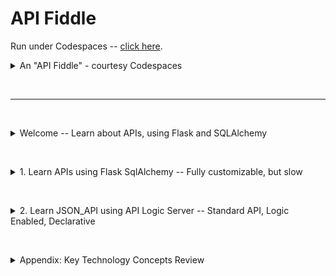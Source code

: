 # API Fiddle

Run under Codespaces -- [click here](https://github.com/codespaces/new?hide_repo_select=true&ref=main&repo=641207071).


<details markdown>

<br>

<summary>An "API Fiddle" - courtesy Codespaces</summary>

About this site:

* *What:*  **Learn about JSON:API, Flask, and SQLAlchemy**

* *Why:* a complement to conventional tutorials and docs, learn using a **complete executable environment**:

    * Akin to a **JS Fiddle** - but here for a *complete environment:* running sample projects with live, updatable databases.

    * **Test the JSON:API** on the live database, with Swagger, cURL and an Admin App. 

      * **Discover instant creation** and **logic enforcement**, using API Logic Server<br><br>
    
    * **Explore the project code** -- use the debugger, experiment with it.

* *How:* the enabling technology is Codespaces.  It creates a cloud machine for these projects, and **starts VSCode in your Browser.**  This eliminates install, configuration, and risk to your local machine.

</details fiddle>

&nbsp;

----

&nbsp;

<details markdown>

<br>

<summary>Welcome -- Learn about APIs, using Flask and SQLAlchemy</summary>

This Learning Center is designed to help you learn about creating APIs, specifically JSON:APIs, using Python Flask and SQLAlchemy.  

**RESTful APIs** have become a common element of a modern software architecture to provide **networked database access**s.  Microservice concepts stress that **APIs should enforce the *business logic*** for integrity and security.

This contains 2 ready-to-run projects:<br>

| Project | What it is | Use it to explore... | Notes |
|:---- |:------|:-----------|:-----------|
| 1. Learn APIs using Flask SqlAlchemy | Northwind Database<br>- Single Endpoint | **Flask / SQLAlchemy** basics | With HTTP, REST background |
| 2. Learn JSON_API using API Logic Server | Northwind Database<br> - All Endpoints<br>- With Logic | **JSON:API**, and<br>Rule-based business logic | You can start here if only interested in JSON:API |
| Next Steps | Create other sample databases | More examples - initial project creation from Database |

&nbsp;

These projects use the [Northwind Sample Database](https://apilogicserver.github.io/Docs/Sample-Database/) (customers, orders, products).

> Suggestion: close *Welcome*, above, to proceed.

&nbsp;
&nbsp;

---

</details>

&nbsp;

<details markdown>

<br>

<summary>1. Learn APIs using Flask SqlAlchemy -- Fully customizable, but slow</summary>

This first app (_1. Learn Flask / SQLAlchemy_) illustrates a typical framework-based approach for creating projects - a minimal project for seeing core Flask and SQLAlchemy services in action.  Let's run/test it, then explore the code.

To run, use the Run Configuration, and test with `cURL`.  

&nbsp;

<details markdown>

<summary>&nbsp;&nbsp;&nbsp;Show me how </summary>

&nbsp;

To run the basic app:

1. Click **Run and Debug** (you should see **1. Learn APIs using Flask SqlAlchemy**), and the green button to start the server

    * Do ***Not*** click `Open in Browser`<br><br>

2. Copy the `cURL` text

3. Open the `bash` window, and paste the `cURL` text

    * Observe the resulting response text<br><br>

4. [**Open the readme**](./1.%20Learn%20APIs%20using%20Flask%20SqlAlchemy/readme.md) to understand Flask / SQLAlchemy usage

    * The readme also provides brief background on APIs, Flask, and SQLAlchemy

![](https://github.com/ApiLogicServer/Docs/blob/main/docs/images/tutorial/1-basic-app.png?raw=true)

</details>

&nbsp;

<details markdown>

<summary>&nbsp;&nbsp;&nbsp;Explore the Code </summary>

&nbsp;

[**Open the readme**](./1.%20Learn%20APIs%20using%20Flask%20SqlAlchemy/readme.md) to understand Flask / SQLAlchemy usage

    * The readme also provides brief background on APIs, Flask, and SQLAlchemy
</details>

&nbsp;

<details markdown>

<summary>&nbsp;&nbsp;&nbsp;--> Fully Customizable, but Faster Would Be Better</summary>

&nbsp;

Frameworks like Flask are flexible, and leverage your existing dev environment (IDE, git, etc).  But the manual effort is time-consuming, and complex.  This minimal project **does not provide:**

<img align="right" width="150" height="150" src="https://github.com/ApiLogicServer/Docs/blob/main/docs/images/vscode/app-fiddle/horse-feathers.jpg?raw=true" alt="Horse Feathers">

* an API endpoint for each table

    * We saw above it's straightforward to provide a *single endpoint.*  It's quite another matter -- ***weeks to months*** -- to provide endpoints for **all** the tables, with pagination, filtering, and related data access.  That's a horse of an entirely different feather.<br><br>

* a User Interface

* any security, or business logic (multi-table derivations and constraints).

Below, we'll see an approach that combines the ***flexibility of a framework with the speed of low-code.***

</details>

&nbsp;

When you are done, **stop** the server (Step 3).

&nbsp;

> You might want to close _1. Learn APIs using Flask SqlAlchemy..._, above.

&nbsp;

&nbsp;

---

</details>

&nbsp;



<details markdown>

<summary>2. Learn JSON_API using API Logic Server -- Standard API, Logic Enabled, Declarative</summary>

<br>

<details markdown>

<summary>&nbsp;&nbsp;&nbsp;Project Overview</summary>

<br>

Project 2 is much more like a real server.  It:

* Implements a **JSON:API -- a standard definition** for filtering, sorting, pagination, and multi-table retrieval.
  * Such **standards eliminate complex and time-consuming design**
      * (*Rest*, unlike SQL, does not dictate syntax)<br><br>

  *  JSON:APIs are **self-service**, with *consumer-defined* response inclusion
      * Similar to GraphQL, clients declare what data to include, rather than relying on pre-defined resources.<br><br>

Let's &nbsp;  2.a) Start the Server, &nbsp; 2.b) Explore the JSON:API, &nbsp; and 2.c) Explore JSON:API Update Logic.

&nbsp;

> You might want to close _Project Overview_, above.

&nbsp;

</details project overview>


&nbsp;


<details markdown>

<summary>&nbsp;&nbsp;&nbsp;2.a) Start the Server and Open the Admin App</summary>

&nbsp;

1. Start the Server:

    1. Click **Run and Debug**
    2. Use the dropdown to select **2. Learn JSON_API using API Logic Server**, and
    3. Click the green button to start the server
<br><br>

2. **Open in Browser** as shown below (you'll need to wait a moment for the server to restart for debug support).
    * This opens the Admin App, which provides access to Swagger.

![](https://apilogicserver.github.io/Docs/images/tutorial/2-apilogicproject.png)

![](https://apilogicserver.github.io/Docs/images/ui-admin/admin-home.png)


</details run project>

&nbsp;

<details markdown>

<summary>&nbsp;&nbsp;&nbsp;2.b) Explore JSON:API Get Using Swagger</summary>

<br>

Let's now use Swagger (automatically created) to explore the API.

&nbsp;

<details markdown>

<summary>&nbsp;&nbsp;&nbsp;&nbsp;&nbsp;&nbsp;b.1) Open Swagger from the Admin App Home Page </summary>

&nbsp;

Automatic Swagger: from the **Home** page of the Admin App, execute it like this:

  1. Click **2. API, with oas/Swagger**
  2. Click **Customer**
  3. Click **Get**
  4. Click **Try it out**
  5. Click **Execute**:

![](https://apilogicserver.github.io/Docs/images/tutorial/explore-api.png)  

</details swagger>

&nbsp;

<details markdown>

<summary>&nbsp;&nbsp;&nbsp;&nbsp;&nbsp;&nbsp;b.2) Consumer-defined response: the include argument</summary>

&nbsp;

Note the `include` argument; you can specify:

```
OrderList,OrderList.OrderDetailList,OrderList.OrderDetailList.Product
```

You can paste the `Customer` response into tools like [jsongrid](https://jsongrid.com/json-grid):

![](https://apilogicserver.github.io/Docs/images/tutorial/jsongrid.png)

</details consumer>

&nbsp;


<details markdown>

<summary>&nbsp;&nbsp;&nbsp;&nbsp;&nbsp;&nbsp;b.3) Extensible: Python, Flask, SQLAlchemy </summary>

&nbsp;

All the API functions so far were completely created by API Logic Server.  As required, you extend the API using standard Python, Flask and SQLAlchemy.

See the code in `api/customize_api.py`, and find the code `order()`.  Test it with the cURL string provided in the comments.

You can also make the endpoint **visible in swagger**.  Find the code `ServicesEndPoint(safrs.JABase)`.

&nbsp;

> Suggestion: close *2.b) Explore JSON:API Get Using Swagger*, above, to proceed.

&nbsp;

</details extensible>

</details what is json:api>

&nbsp;

<details markdown>

<summary>&nbsp;&nbsp;&nbsp;2.c) Explore JSON:API Update Logic </summary>

&nbsp;

APIs must ensure that updates adhere to business rules: **multi-table derivations and constraints**.  Such business logic is not only critical, it's extensive: it often constitutes **nearly half the code**.

API Logic Server enables you to declare **spreadsheet-like rules** for multi-table derivations and constraints, extensible with Python.  Just as a spreadsheet simplifies financial analysis, these **rules are 40X more concise than code.**

* Rules are declared in `logic/declare_logic.py` (IDE provides *code completion*)

* For more on rules, see `logic/readme_declare_logic.py`

&nbsp;

**Patch to test logic**

If we:

1. Set the breakpoint as shown in the screenshot below, and then 
2. `Patch` the data below

```bash
curl -X 'PATCH' \
  'http://localhost:5656/api/OrderDetail/1040/' \
  -H 'accept: application/vnd.api+json' \
  -H 'Content-Type: application/json' \
  -d '{
  "data": {
    "attributes": {
      "Quantity": 160
    },
    "type": "OrderDetail",
    "id": "1040"
  }
}'
```

We see the log of logic execution (note the **multi-table rule chaining**), and the system state at our breakpoint:

![API Logic Server Intro](https://apilogicserver.github.io/Docs/images/tutorial/patch-orderdetail.png)


&nbsp;

Use the [```Detailed Tutorial```](./2.%20Learn%20JSON_API%20using%20API%20Logic%20Server/tutorial.md) to further explore this app.  


&nbsp;

<details markdown>

&nbsp;

<summary>Key Takeaways: JSON:APIs -- Instantly, With Logic and Admin App; Standard Tools </summary>

**JSON:APIs** are worth a look:

* **Eliminate design complexity and delays** with standards
* **Eliminate bottlenecks** in backend development with Self-service APIs 

**API Logic Server** creates JSON:API systems instantly:

1.  **Instantly executable projects** with the `ApiLogicServer create` command, providing:

    * **a JSON:API:** end point for each table -- multi-table, filtering, sorting, pagination... ready for custom app dev
    * **an Admin App:** multi-page, multi-table apps... ready for business user agile collaboration<br><br>

2. **Leverage Standard Tools** for development and deployment:

    * Dev: customize and debug with **<span style="background-color:Azure;">standard dev tools</span>**.  Use *your IDE (e.g. <span style="background-color:Azure;">VSCode, PyCharm</span>)*, <span style="background-color:Azure;">Python</span>, and Flask/SQLAlchemy to create new services.  Manage projects with <span style="background-color:Azure;">GitHub</span>.

    * Deploy: **containerize** your project - deploy on-premise or to the cloud <span style="background-color:Azure;">(Azure, AWS, etc)</span>.
    
    * *Flexible as a framework, Faster then Low Code for Admin Apps*

3. ***Declare* security and multi-table constraint/validation logic**, using **declarative spreadsheet-like rules**.  Addressing the backend *half* of your system, logic consists of rules, extensible with Python event code.

     * *40X more concise than code - unique to API Logic Server*<br><br>

</details key takeaways>

&nbsp;

<details markdown>


&nbsp;

<summary>Notes, Next Steps: New Projects</summary>

**Project Structure**

<details markdown>

&nbsp;

<summary>Project Structure</summary>

This tutorial is actually 2 independent projects.  When you create a project using `ApiLogicServer create --project_name=my_project`, the system will create a free-standing project.  The project will include your container settings, IDE settings etc, so you can just open it your IDE to run and debug.

</details project structure>


</details notes next steps>

</details explore api logic server>

&nbsp;

<details markdown>

<summary>&nbsp;&nbsp;&nbsp;Automated Creation: Project, API, Admin, Logic </summary>

&nbsp;

This app was not coded by hand - it was **built using API Logic Server** --  an open source project providing:

  * **Automatic Creation:** a single command creates the project from your database (including an Admin App)

  * **Customize with your IDE:** declare spreadsheet-like **business logic rules**, and code extra API endpoints

&nbsp;

<details markdown>

&nbsp;

<summary>&nbsp;&nbsp;&nbsp;Explore Creating New Projects</summary>

As described above, you can create projects with a single command.  To help you explore, ApiLogicServer provides several pre-installed sqlite sample databases:

```bash
cd API_Fiddle

ApiLogicServer create --db_url=sqlite:///sample_db.sqlite --project_name=nw

# that's a bit of a mouthful, so abbreviations are provided for pre-included samples
ApiLogicServer create --project_name=nw --db_url=nw-                       # same sample as 2, above
ApiLogicServer create --project_name=chinook --db_url=chinook              # artists and albums
ApiLogicServer create --project_name=classicmodels --db_url=classicmodels  # customers, orders
ApiLogicServer create --project_name=todo --db_url=todo                    # 1 table database

```
Then, **restart** the server as above, using the pre-created Run Configuration for `Execute <new project>`.<br><br>

> Next, try it on your own databases: if you have a database, you can have an API and an Admin app in minutes.

> Note:The system provides shorthand notations for the pre-installed sample databases above.  For your own databases, you will need to provide a SQLAlchemy URI for the `db_url` parameter.  These can be tricky - try `ApiLogicServer examples`, or, when all else fails, [try the docs](https://apilogicserver.github.io/Docs/Database-Connectivity/).

</details new projects>

&nbsp;

<details markdown>

&nbsp;

<summary>&nbsp;&nbsp;&nbsp;What is API Logic Server</summary>


**What is Installed**

API Logic server installs with `pip`, in a docker container, or (here) in codespaces.  As shown below, it consists of a:

* **CLI:** the `ApiLogicServer create` command you saw above
* **Runtime Packages:** for API, UI and Logic execution<br>

![](https://apilogicserver.github.io/Docs/images/Architecture-What-Is.png)

&nbsp;

**Development Architecture**

It operates as shown below:

* A) Create your database as usual

* B) Use the CLI to generate an executable project

  * E.g.: `ApiLogicServer create --project_name=nw --db_url=nw-`

  * The system reads your database to create an executable API Logic Project<br>
&nbsp;

* C) Customize and debug it in VSCode, PyCharm, etc.

  * Declare logic, code new endpoints, customize the data model


![](https://apilogicserver.github.io/Docs/images/creates-and-runs.png)

&nbsp;

**Standard, Scalable Modern Architecture**

* A modern 3-tiered architecture, accessed by **APIs**
* Logic is **automatically invoked**, operating as a SQLAlchemy event listener
  * Observe logic is *automatic re-used* by web apps and custom services
* **Containerized** for scalable cloud deployment - the project includes a dockerfile to containerize it to DockerHub.


![API Logic Server Intro](https://apilogicserver.github.io/Docs/images/Architecture.png)

</details what is api logic server>

</details automated creation>

&nbsp;

&nbsp;

&nbsp;

---

</details 2. JSON_API>



&nbsp;

<details markdown Automated Creation>

<summary>Appendix: Key Technology Concepts Review</summary>


<p align="center">
  <h2 align="center">Key Technology Concepts</h2>
</p>
<p align="center">
  Select a skill of interest, and<br>Click the link to see sample code
</p>
&nbsp;


| Tech Area | Skill | 1. Learn APIs Example | 2. Learn JSON:API Example | Notes   |
|:---- |:------|:-----------|:--------|:--------|
| __Flask__ | Setup | [```flask_basic.py```](1.%20Learn%20APIs%20using%20Flask%20SqlAlchemy/flask_basic.py) |  [```api_logic_server_run.py```](./2.%20Learn%20JSON_API%20using%20API%20Logic%20Server/api_logic_server_run.py) |  |
|  | Events | |  [```ui/admin/admin_loader.py```](./2.%20Learn%20JSON_API%20using%20API%20Logic%20Server/ui/admin/admin_loader.py) |  |
| __API__ | Create End Point | [```api/end_points.py```](1.%20Learn%20APIs%20using%20Flask%20SqlAlchemy/api/end_points.py) | [```api/customize_api.py```](./2.%20Learn%20JSON_API%20using%20API%20Logic%20Server/api/customize_api.py) |  see `def order():` |
|  | Call endpoint |  | [```test/.../place_order.py```](./2.%20Learn%20JSON_API%20using%20API%20Logic%20Server/test/api_logic_server_behave/features/steps/place_order.py) | |
| __Config__ | Config | [```config.py```](./2.%20Learn%20JSON_API%20using%20API%20Logic%20Server/config.py) | | |
|  | Env variables |  | [```config.py```](./2.%20Learn%20JSON_API%20using%20API%20Logic%20Server/config.py) | os.getenv(...)  |
| __SQLAlchemy__ | Data Model Classes | [```database/models.py```](./2.%20Learn%20JSON_API%20using%20API%20Logic%20Server/database/models.py) |  |  |
|  | Read / Write | [```api/end_points.py```](3.%20Basic_App/api/end_points.py) | [```api/customize_api.py```](./2.%20Learn%20JSON_API%20using%20API%20Logic%20Server/api/customize_api.py) | see `def order():`  |
|  | Multiple Databases |  | [```database/bind_databases.py```](./2.%20Learn%20JSON_API%20using%20API%20Logic%20Server/database/bind_databases.py) |   |
|  | Events |  | [```security/system/security_manager.py```](./2.%20Learn%20JSON_API%20using%20API%20Logic%20Server/security/system/security_manager.py) |  |
| __Logic__ | Business Rules | n/a | [```logic/declare_logic.py```](./2.%20Learn%20JSON_API%20using%20API%20Logic%20Server/logic/declare_logic.py) | ***Unique*** to API Logic Server  |
| __Security__ | Multi-tenant | n/a | [```security/declare_security.py```](./2.%20Learn%20JSON_API%20using%20API%20Logic%20Server/security/declare_security.py) |   |
| __Behave__ | Testing |  | [```test/.../place_order.py```](./2.%20Learn%20JSON_API%20using%20API%20Logic%20Server/test/api_logic_server_behave/features/steps/place_order.py) |  |
| __Alembic__ | Schema Changes |  | [```database/alembic/readme.md```](./2.%20Learn%20JSON_API%20using%20API%20Logic%20Server/database/alembic/readme.md) |   |
| __Docker__ | Dev Env | | [```.devcontainer/devcontainer.json```](.devcontainer/devcontainer.json) | See also "For_VS_Code.dockerFile" |
|  | Containerize Project |  | [```devops/docker/build-container.dockerfile```](./2.%20Learn%20JSON_API%20using%20API%20Logic%20Server/devops/docker/build-container.dockerfile) |  |